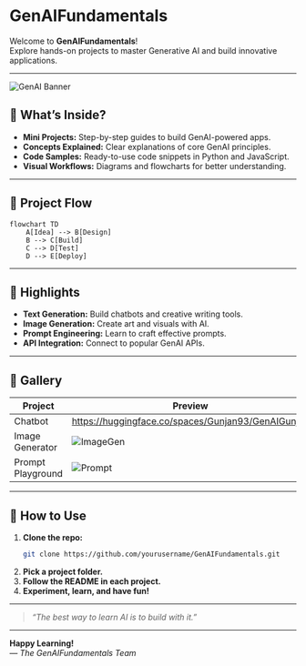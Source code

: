 # GenAIFundamentals
Welcome to **GenAIFundamentals**!  
Explore hands-on projects to master Generative AI and build innovative applications.

---

![GenAI Banner](https://images.unsplash.com/photo-1506744038136-46273834b3fb?auto=format&fit=crop&w=800&q=80)

## 🚀 What’s Inside?

- **Mini Projects:** Step-by-step guides to build GenAI-powered apps.
- **Concepts Explained:** Clear explanations of core GenAI principles.
- **Code Samples:** Ready-to-use code snippets in Python and JavaScript.
- **Visual Workflows:** Diagrams and flowcharts for better understanding.

---

## 🧭 Project Flow

```mermaid
flowchart TD
    A[Idea] --> B[Design]
    B --> C[Build]
    C --> D[Test]
    D --> E[Deploy]
```

---

## 🌟 Highlights

- **Text Generation:** Build chatbots and creative writing tools.
- **Image Generation:** Create art and visuals with AI.
- **Prompt Engineering:** Learn to craft effective prompts.
- **API Integration:** Connect to popular GenAI APIs.

---

## 📸 Gallery

| Project            | Preview                                  |
|--------------------|------------------------------------------|
| Chatbot            | https://huggingface.co/spaces/Gunjan93/GenAIGunjan
| Image Generator    | ![ImageGen](https://img.icons8.com/ios/50/000000/image.png)  |
| Prompt Playground  | ![Prompt](https://img.icons8.com/ios/50/000000/keyboard.png) |

---

## 📝 How to Use

1. **Clone the repo:**  
   ```bash
   git clone https://github.com/yourusername/GenAIFundamentals.git
   ```
2. **Pick a project folder.**
3. **Follow the README in each project.**
4. **Experiment, learn, and have fun!**

---

> _“The best way to learn AI is to build with it.”_

---

**Happy Learning!**  
*— The GenAIFundamentals Team*
